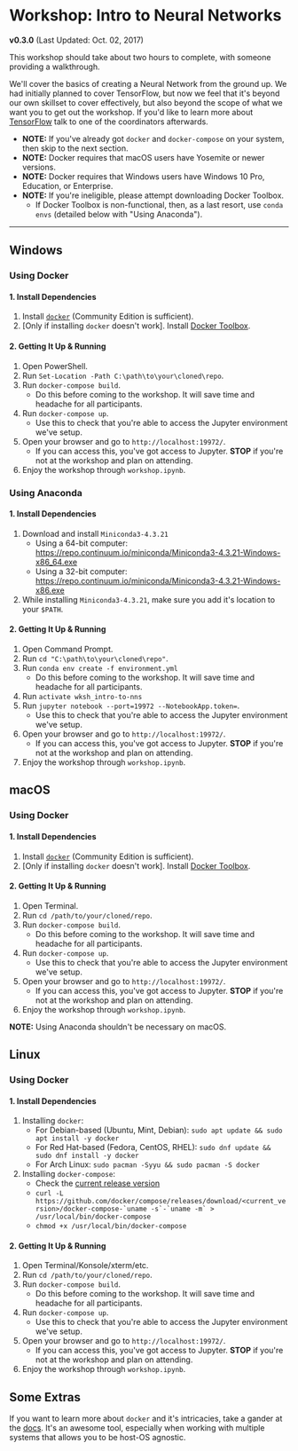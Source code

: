# Workshop: Intro to Neural Networks

**v0.3.0** (Last Updated: Oct. 02, 2017)

This workshop should take about two hours to complete, with someone
providing a walkthrough.

We'll cover the basics of creating a Neural Network from the ground up.
We had initially planned to cover TensorFlow, but now we feel that it's
beyond our own skillset to cover effectively, but also beyond the scope
of what we want you to get out the workshop. If you'd like to learn more
about [TensorFlow](https://tensorflow.org/) talk to one of the
coordinators afterwards.


- **NOTE:** If you've already got `docker` and `docker-compose` on your
system, then skip to the next section.
- **NOTE:** Docker requires that macOS users have Yosemite or newer versions.
- **NOTE:** Docker requires that Windows users have Windows 10 Pro, Education, 
    or Enterprise.
- **NOTE:** If you're ineligible, please attempt downloading Docker Toolbox.
    - If Docker Toolbox is non-functional, then, as a last resort, use
    `conda envs` (detailed below with "Using Anaconda").

---
## Windows
### Using Docker
#### 1. Install Dependencies
1.  Install [`docker`](https://docs.docker.com/docker-for-windows/install/) 
    (Community Edition is sufficient).
1.  \[Only if installing `docker` doesn't work\]. Install [Docker Toolbox](https://docs.docker.com/toolbox/toolbox_install_windows/).

#### 2. Getting It Up &amp; Running
1.  Open PowerShell.
1.  Run `Set-Location -Path C:\path\to\your\cloned\repo`.
1.  Run `docker-compose build`.
    -   Do this before coming to the workshop. It will save time and
        headache for all participants.
1.  Run `docker-compose up`.
    -   Use this to check that you're able to access the Jupyter
        environment we've setup.
1.  Open your browser and go to `http://localhost:19972/`.
    -   If you can access this, you've got access to Jupyter. **STOP**
        if you're not at the workshop and plan on attending.
1.  Enjoy the workshop through `workshop.ipynb`.

### Using Anaconda
#### 1. Install Dependencies
1.  Download and install `Miniconda3-4.3.21`
    - Using a 64-bit computer: https://repo.continuum.io/miniconda/Miniconda3-4.3.21-Windows-x86_64.exe
    - Using a 32-bit computer: https://repo.continuum.io/miniconda/Miniconda3-4.3.21-Windows-x86.exe
1.  While installing `Miniconda3-4.3.21`, make sure you add it's location to your `$PATH`.

#### 2. Getting It Up &amp; Running
1.  Open Command Prompt.
1.  Run `cd "C:\path\to\your\cloned\repo"`.
1.  Run `conda env create -f environment.yml`
    -   Do this before coming to the workshop. It will save time and
        headache for all participants.
1.  Run `activate wksh_intro-to-nns`
1.  Run `jupyter notebook --port=19972 --NotebookApp.token=`.
    -   Use this to check that you're able to access the Jupyter
        environment we've setup.
1.  Open your browser and go to `http://localhost:19972/`.
    -   If you can access this, you've got access to Jupyter. **STOP**
        if you're not at the workshop and plan on attending.
1.  Enjoy the workshop through `workshop.ipynb`.

## macOS
### Using Docker
#### 1. Install Dependencies
1.  Install [`docker`](https://docs.docker.com/docker-for-mac/install/) (Community Edition is sufficient).
1.  \[Only if installing `docker` doesn't work\]. Install [Docker Toolbox](https://docs.docker.com/toolbox/toolbox_install_mac/).

#### 2. Getting It Up &amp; Running
1.  Open Terminal.
1.  Run `cd /path/to/your/cloned/repo`.
1.  Run `docker-compose build`.
    -   Do this before coming to the workshop. It will save time and
        headache for all participants.
1.  Run `docker-compose up`.
    -   Use this to check that you're able to access the Jupyter
        environment we've setup.
1.  Open your browser and go to `http://localhost:19972/`.
    -   If you can access this, you've got access to Jupyter. **STOP**
        if you're not at the workshop and plan on attending.
1.  Enjoy the workshop through `workshop.ipynb`.

**NOTE:** Using Anaconda shouldn't be necessary on macOS.

## Linux
### Using Docker
#### 1. Install Dependencies
1. Installing `docker`:
    -   For Debian-based (Ubuntu, Mint, Debian): `sudo apt update && sudo apt install -y docker`
    -   For Red Hat-based (Fedora, CentOS, RHEL): `sudo dnf update && sudo dnf install -y docker`
    -   For Arch Linux: `sudo pacman -Syyu && sudo pacman -S docker`
1. Installing `docker-compose`:
    - Check the [current release version](https://github.com/docker/compose/releases)
    - ```curl -L https://github.com/docker/compose/releases/download/<current_version>/docker-compose-`uname -s`-`uname -m` > /usr/local/bin/docker-compose```
    - `chmod +x /usr/local/bin/docker-compose`

#### 2. Getting It Up &amp; Running
1.  Open Terminal/Konsole/xterm/etc.
1.  Run `cd /path/to/your/cloned/repo`.
1.  Run `docker-compose build`.
    -   Do this before coming to the workshop. It will save time and
        headache for all participants.
1.  Run `docker-compose up`.
    -   Use this to check that you're able to access the Jupyter
        environment we've setup.
1.  Open your browser and go to `http://localhost:19972/`.
    -   If you can access this, you've got access to Jupyter. **STOP**
        if you're not at the workshop and plan on attending.
1.  Enjoy the workshop through `workshop.ipynb`.


## Some Extras
If you want to learn more about `docker` and it's intricacies, take a
gander at the [docs](https://docs.docker.com/get-started/). It's an
awesome tool, especially when working with multiple systems that allows
you to be host-OS agnostic.
